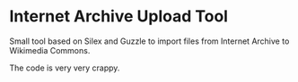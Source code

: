 Internet Archive Upload Tool
============================

Small tool based on Silex and Guzzle to import files from Internet Archive to Wikimedia Commons.

The code is very very crappy.